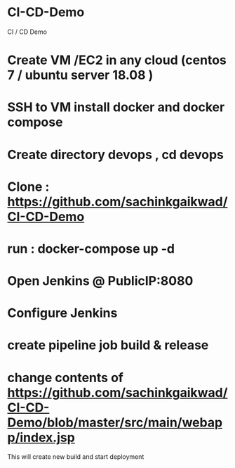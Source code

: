 # CI-CD-Demo
CI / CD Demo 

# Create VM /EC2 in any cloud (centos 7  / ubuntu server 18.08 )
# SSH to VM install docker and docker compose 
# Create directory devops , cd devops
# Clone : https://github.com/sachinkgaikwad/CI-CD-Demo
# run : docker-compose up -d 

# Open Jenkins @ PublicIP:8080 
# Configure Jenkins
# create pipeline job build  &  release
# change contents of  https://github.com/sachinkgaikwad/CI-CD-Demo/blob/master/src/main/webapp/index.jsp 
This will create new build and start deployment  
